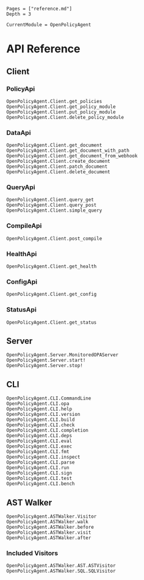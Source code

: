 ```@contents
Pages = ["reference.md"]
Depth = 3
```

```@meta
CurrentModule = OpenPolicyAgent
```

# API Reference

## Client

### PolicyApi

```@docs
OpenPolicyAgent.Client.get_policies
OpenPolicyAgent.Client.get_policy_module
OpenPolicyAgent.Client.put_policy_module
OpenPolicyAgent.Client.delete_policy_module
```

### DataApi

```@docs
OpenPolicyAgent.Client.get_document
OpenPolicyAgent.Client.get_document_with_path
OpenPolicyAgent.Client.get_document_from_webhook
OpenPolicyAgent.Client.create_document
OpenPolicyAgent.Client.patch_document
OpenPolicyAgent.Client.delete_document
```

### QueryApi

```@docs
OpenPolicyAgent.Client.query_get
OpenPolicyAgent.Client.query_post
OpenPolicyAgent.Client.simple_query
```

### CompileApi

```@docs
OpenPolicyAgent.Client.post_compile
```

### HealthApi

```@docs
OpenPolicyAgent.Client.get_health
```

### ConfigApi

```@docs
OpenPolicyAgent.Client.get_config
```

### StatusApi

```@docs
OpenPolicyAgent.Client.get_status
```

## Server

```@docs
OpenPolicyAgent.Server.MonitoredOPAServer
OpenPolicyAgent.Server.start!
OpenPolicyAgent.Server.stop!
```

## CLI

```@docs
OpenPolicyAgent.CLI.CommandLine
OpenPolicyAgent.CLI.opa
OpenPolicyAgent.CLI.help
OpenPolicyAgent.CLI.version
OpenPolicyAgent.CLI.build
OpenPolicyAgent.CLI.check
OpenPolicyAgent.CLI.completion
OpenPolicyAgent.CLI.deps
OpenPolicyAgent.CLI.eval
OpenPolicyAgent.CLI.exec
OpenPolicyAgent.CLI.fmt
OpenPolicyAgent.CLI.inspect
OpenPolicyAgent.CLI.parse
OpenPolicyAgent.CLI.run
OpenPolicyAgent.CLI.sign
OpenPolicyAgent.CLI.test
OpenPolicyAgent.CLI.bench
```

## AST Walker

```@docs
OpenPolicyAgent.ASTWalker.Visitor
OpenPolicyAgent.ASTWalker.walk
OpenPolicyAgent.ASTWalker.before
OpenPolicyAgent.ASTWalker.visit
OpenPolicyAgent.ASTWalker.after
```

### Included Visitors

```@docs
OpenPolicyAgent.ASTWalker.AST.ASTVisitor
OpenPolicyAgent.ASTWalker.SQL.SQLVisitor
```

